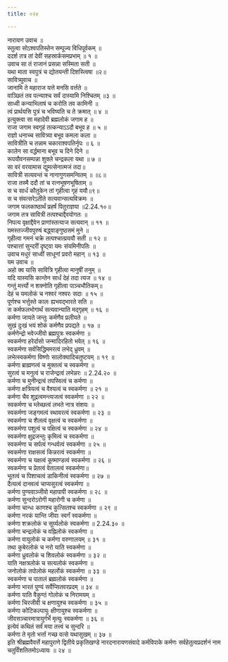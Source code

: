 ```yaml
---
title: ०२४

---
```

नारायण उवाच ॥  
स्तुत्वा सोऽश्वपतिस्तेन सम्पूज्य विधिपूर्वकम् ॥  
ददर्श तत्र तां देवीं सहस्रार्कसमप्रभाम् ॥ १ ॥  
उवाच सा तं राजानं प्रसन्ना सस्मिता सती ॥  
यथा माता स्वपुत्रं च द्योतयन्ती दिशस्त्विषा ॥२॥  
सावित्र्युवाच ॥  
जानामि ते महाराज यत्ते मनसि वर्त्तते ॥  
वाञ्छितं तव पत्न्याश्च सर्वं दास्यामि निश्चितम् ॥३ ॥  
साध्वी कन्याभिलाषं च करोति तव कामिनी ॥  
त्वं प्रार्थयसि पुत्रं च भविष्यति च ते क्रमात् ॥ ४ ॥  
इत्युक्त्वा सा महादेवी ब्रह्मलोकं जगाम ह ॥  
राजा जगाम स्वगृहं तत्कन्याऽऽदौ बभूव ह ॥ ५ ॥  
राज्ञो धनाच्च सावित्र्या बभूव कमला कला ॥  
सावित्रीति च तन्नाम चकाराश्वपतिर्नृपः ॥ ६ ॥  
कालेन सा वर्द्धमाना बभूव च दिने दिने ॥  
रूपयौवनसम्पन्ना शुक्ले चन्द्रकला यथा ॥ ७ ॥  
सा वरं वरयामास द्युमत्सेनात्मजं तदा॥  
सावित्री सत्यवन्तं च नानागुणसमन्वितम् ॥ ॥८॥  
राजा तस्मै ददौ तां च रत्नभूषणभूषिताम् ॥  
स च सार्धं कौतुकेन तां गृहीत्वा गृहं ययौ॥९॥  
स च संवत्सरेऽतीते सत्यवान्सत्यविक्रमः ॥  
जगाम फलकाष्ठार्थं प्रहर्षं पितुराज्ञया ॥2.24.१०॥  
जगाम तत्र सावित्री तत्पश्चाद्दैवयोगतः ॥  
निपत्य वृक्षाद्दैवेन प्राणांस्तत्याज सत्यवान् ॥ ११ ॥  
यमस्तज्जीवपुरुषं बद्ध्वाङ्गुष्ठसमं मुने ॥  
गृहीत्वा गमनं चक्रे तत्पश्चात्प्रययौ सती ॥ १२ ॥  
पश्चात्तां सुन्दरीं दृष्ट्वा यमः संयमिनीपतिः ॥  
उवाच मधुरं साध्वीं साधूनां प्रवरो महान् ॥ १३ ॥  
यम उवाच ॥  
अहो क्व यासि सावित्रि गृहीत्वा मानुषीं तनुम् ॥  
यदि यास्यसि कान्तेन सार्धं देहं तदा त्यज ॥ १४ ॥  
गन्तुं मर्त्त्यो न शक्नोति गृहीत्वा पाञ्चभौतिकम्॥  
देहं च यमलोकं च नश्वरं नश्वरः सदाः ॥ १५ ॥  
पूर्णश्च भर्त्तुस्ते कालः ह्यभवद्भारते सति ॥  
स कर्मफलभोगार्थं सत्यवान्याति मद्गृहम् ॥ १६ ॥  
कर्मणा जायते जन्तुः कर्मणैव प्रलीयते ॥  
सुखं दुःखं भयं शोकं कर्मणैव प्रपद्यते ॥ १७ ॥  
कर्मणेन्द्रो भवेज्जीवो ब्रह्मपुत्रः स्वकर्मणा ॥  
स्वकर्मणा हरेर्दासो जन्मादिरहितो भवेत् ॥ १६ ॥  
स्वकर्मणा सर्वसिद्धिममरत्वं लभेद् ध्रुवम् ॥  
लभेत्स्वकर्मणा विष्णोः सालोक्यादिचतुष्टयम् ॥ १९ ॥  
कर्मणा ब्राह्मणत्वं च मुक्तत्वं च स्वकर्मणा ॥  
सुरत्वं च मनुत्वं च राजेन्द्रत्वं लभेन्नरः ॥ 2.24.२० ॥  
कर्मणा च मुनीन्द्रत्वं तपस्वित्वं च कर्मणा ॥  
कर्मणा क्षत्रियत्वं च वैश्यत्वं च स्वकर्मणा ॥ २१ ॥  
कर्मणा चैव शूद्रत्वमन्त्यजत्वं स्वकर्मणा ॥ २२ ॥  
स्वकर्मणा च म्लेच्छत्वं लभते नात्र संशयः ॥  
स्वकर्मणा जङ्गमत्वं स्थावरत्वं स्वकर्मणा ॥ २३ ॥  
स्वकर्मणा च शैलत्वं वृक्षत्वं च स्वकर्मणा ॥  
स्वकर्मणा पशुत्वं च पक्षित्वं च स्वकर्मणा ॥ २४ ॥  
स्वकर्मणा क्षुद्रजन्तुः कृमित्वं च स्वकर्मणा ॥  
स्वकर्मणा च सर्पत्वं गन्धर्वत्वं स्वकर्मणा ॥ २५ ॥  
स्वकर्मणा राक्षसत्वं किन्नरत्वं स्वकर्मणा ॥  
स्वकर्मणा च यक्षत्वं कूष्माण्डत्वं स्वकर्मणा ॥ २६ ॥  
स्वकर्मणा च प्रेतत्वं वेतालत्वं स्वकर्मणा॥  
भूतत्वं च पिशाचत्वं डाकिनीत्वं स्वकर्मणा ॥ २७ ॥  
दैत्यत्वं दानवत्वं चाप्यसुरत्वं स्वकर्मणा ॥  
कर्मणा पुण्यवाञ्जीवो महापापी स्वकर्मणा ॥ २८ ॥  
कर्मणा सुन्दरोऽरोगी महारोगी च कर्मणा ॥  
कर्मणा चान्धः काणश्च कुत्सितश्च स्वकर्मणा ॥ २९ ॥  
कर्मणा नरकं यान्ति जीवाः स्वर्गं स्वकर्मणा ॥  
कर्मणा शक्रलोकं च सूर्य्यलोकं स्वकर्मणा ॥ 2.24.३० ॥  
कर्मणा चन्द्रलोकं च वह्निलोकं स्वकर्मणा ॥  
कर्मणा वायुलोकं च कर्मणा वरुणालयम् ॥ ३१ ॥  
तथा कुबेरलोकं च नरो याति स्वकर्मणा ॥  
कर्मणा ध्रुवलोकं च शिवलोकं स्वकर्मणा ॥ ३२ ॥  
याति नक्षत्रलोकं च सत्यलोकं स्वकर्मणा ॥  
जनोलोकं तपोलोकं महर्लोकं स्वकर्मणा ॥ ३३ ॥  
स्वकर्मणा च पातालं ब्रह्मलोकं स्वकर्मणा ॥  
कर्मणा भारतं पुण्यं सर्वेप्सितवरप्रदम् ॥ ३४ ॥  
कर्मणा याति वैकुण्ठं गोलोकं च निरामयम् ॥  
कर्मणा चिरजीवी च क्षणायुश्च स्वकर्मणा ॥ ३५ ॥  
कर्मणा कोटिकल्पायुः क्षीणायुश्च स्वकर्मणा ॥  
जीवसञ्चारमात्रायुर्गर्भे मृत्युः स्वकर्मणा ॥ ३६ ॥  
इत्येवं कथितं सर्वं मया तत्त्वं च सुन्दरि ॥  
कर्मणा ते मृतो भर्त्ता गच्छ वत्से यथासुखम् ॥ ३७ ॥  
इति श्रीब्रह्मवैवर्त्ते महापुराणे द्वितीये प्रकृतिखण्डे नारदनारायणसंवादे कर्मविपाके कर्मणः सर्वहेतुत्वप्रदर्शनं नाम चतुर्विंशतितमोऽध्यायः ॥ २४ ॥